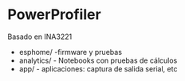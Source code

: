 # PowerProfiler

Basado en INA3221

* esphome/ -firmware y pruebas
* analytics/ - Notebooks con pruebas de cálculos
* app/ - aplicaciones: captura de salida serial, etc


